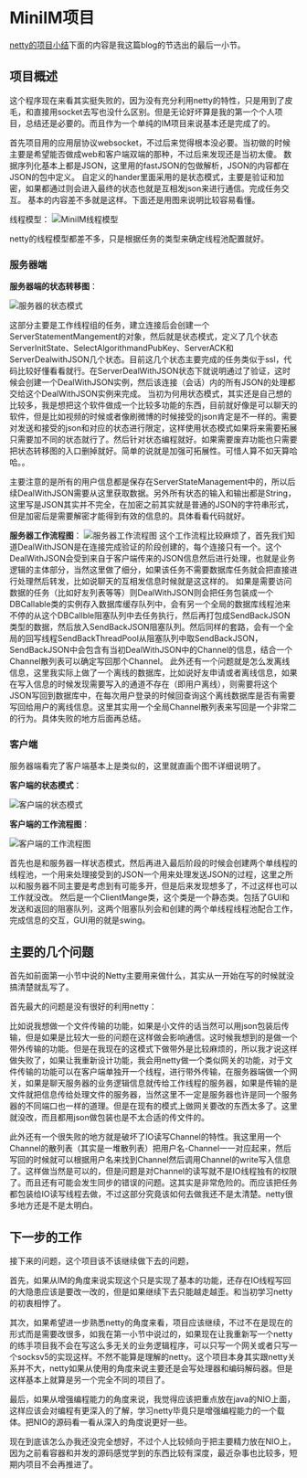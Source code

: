 


# **<span id="MINI">MiniIM项目</span>**

[netty的项目小结](http://blog.csdn.net/u011518120/article/details/57919395)下面的内容是我这篇blog的节选出的最后一小节。


## **项目概述**
这个程序现在来看其实挺失败的，因为没有充分利用netty的特性，只是用到了皮毛，和直接用socket去写也没什么区别。但是无论好坏算是我的第一个个人项目，总结还是必要的。而且作为一个单纯的IM项目来说基本还是完成了的。

首先项目用的应用层协议websocket，不过后来觉得根本没必要。当初做的时候主要是希望能否做成web和客户端双端的那种，不过后来发现还是当初太傻。
数据序列化基本上都是JSON，这里用的fastJSON的包做解析，JSON的内容都在JSON的包中定义。
自定义的hander里面采用的是状态模式，主要是验证和加密，如果都通过则会进入最终的状态也就是互相发json来进行通信。完成任务交互。
基本的内容差不多就是这样。下面还是用图来说明比较容易看懂。

线程模型：
![MiniIM线程模型](http://img.blog.csdn.net/20170227210222470?watermark/2/text/aHR0cDovL2Jsb2cuY3Nkbi5uZXQvdTAxMTUxODEyMA==/font/5a6L5L2T/fontsize/400/fill/I0JBQkFCMA==/dissolve/70/gravity/SouthEast)

netty的线程模型都差不多，只是根据任务的类型来确定线程池配置就好。

### **服务器端**

**服务器端的状态转移图**：

![服务器的状态模式](http://img.blog.csdn.net/20170227210804457?watermark/2/text/aHR0cDovL2Jsb2cuY3Nkbi5uZXQvdTAxMTUxODEyMA==/font/5a6L5L2T/fontsize/400/fill/I0JBQkFCMA==/dissolve/70/gravity/SouthEast)

这部分主要是工作线程组的任务，建立连接后会创建一个ServerStatementMangement的对象，然后就是状态模式，定义了几个状态ServerInitState、SelectAlgorithmandPubKey、ServerACK和ServerDealwithJSON几个状态。目前这几个状态主要完成的任务类似于ssl，代码比较好懂看看就行。在ServerDealWithJSON状态下就说明通过了验证，这时候会创建一个DealWithJSON实例，然后该连接（会话）内的所有JSON的处理都交给这个DealWithJSON实例来完成。
当初为何用状态模式，其实还是自己想的比较多，我是想把这个软件做成一个比较多功能的东西，目前就好像是可以聊天的软件，但是比如视频的时候或者像刷微博的时候接受的json肯定是不一样的。需要对发送和接受的json和对应的状态进行限定，这样使用状态模式如果将来需要拓展只需要加不同的状态就行了。然后针对状态编程就好。如果需要废弃功能也只需要把状态转移图的入口删掉就好。简单的说就是加强可拓展性。可惜人算不如天算哈哈。。

主要注意的是所有的用户信息都是保存在ServerStateManagement中的，所以后续DealWithJSON需要从这里获取数据。另外所有状态的输入和输出都是String，这里写是JSON其实并不完全，在加密之前其实就是普通的JSON的字符串形式，但是加密后是需要解密才能得到有效的信息的。具体看看代码就好。

**服务器工作流程图**：
![服务器工作流程图](http://img.blog.csdn.net/20170227213436185?watermark/2/text/aHR0cDovL2Jsb2cuY3Nkbi5uZXQvdTAxMTUxODEyMA==/font/5a6L5L2T/fontsize/400/fill/I0JBQkFCMA==/dissolve/70/gravity/SouthEast)
这个工作流程比较麻烦了，首先我们知道DealWithJSON是在连接完成验证的阶段创建的，每个连接只有一个。这个DealWithJSON会受到来自于客户端传来的JSON信息然后进行处理，也就是业务逻辑的主体部分，当然这里做了细分，如果该任务不需要数据库任务就会把直接进行处理然后转发，比如说聊天的互相发信息时候就是这这样的。
如果是需要访问数据的任务（比如好友列表等等）则DealWithJSON则会把任务包装成一个DBCallable类的实例存入数据库缓存队列中，会有另一个全局的数据库线程池来不停的从这个DBCallble阻塞队列中去任务执行，然后再打包成SendBackJSON类型的数据，然后放入SendBackJSON阻塞队列。然后同样的套路，会有一个全局的回写线程SendBackThreadPool从阻塞队列中取SendBackJSON，SendBackJSON中会包含有当初DealWithJSON中的Channel的信息，结合一个Channel散列表可以确定写回那个Channel。
此外还有一个问题就是怎么发离线信息，这里我实际上做了一个离线的数据库，比如说好友申请或者离线信息，如果在写入信息的时候发现需要写入的通道不存在（即用户离线），则需要将这个JSON写回到数据库中，在每次用户登录的时候回查询这个离线数据库是否有需要写回给用户的离线信息。这里其实用一个全局Channel散列表来写回是一个非常二的行为。具体失败的地方后面再总结。

### **客户端**

服务器端看完了客户端基本上是类似的，这里就直画个图不详细说明了。

**客户端的状态模式**：

![客户端的状态模式](http://img.blog.csdn.net/20170227213831987?watermark/2/text/aHR0cDovL2Jsb2cuY3Nkbi5uZXQvdTAxMTUxODEyMA==/font/5a6L5L2T/fontsize/400/fill/I0JBQkFCMA==/dissolve/70/gravity/SouthEast)

**客户端的工作流程图**：

![客户端的工作流程图](http://img.blog.csdn.net/20170227213900426?watermark/2/text/aHR0cDovL2Jsb2cuY3Nkbi5uZXQvdTAxMTUxODEyMA==/font/5a6L5L2T/fontsize/400/fill/I0JBQkFCMA==/dissolve/70/gravity/SouthEast)

首先也是和服务器一样状态模式，然后再进入最后阶段的时候会创建两个单线程的线程池，一个用来处理接受到的JSON一个用来处理发送JSON的过程，这里之所以和服务器不同主要是考虑到有可能多开，但是后来发现想多了，不过这样也可以工作就没改。
然后是一个ClientMange类，这个类是一个静态类。包括了GUI和发送和返回的阻塞队列，这两个阻塞队列会和创建的两个单线程线程池配合工作，完成信息的交互，GUI用的就是swing。



## **主要的几个问题**

首先如前面第一小节中说的Netty主要用来做什么，其实从一开始在写的时候就没搞清楚就乱写了。

首先最大的问题是没有很好的利用netty：

比如说我想做一个文件传输的功能，如果是小文件的话当然可以用json包装后传输，但是如果是比较大一些的问题在这样做会影响通信。这时候我想到的是做一个带外传输的功能。但是在我现在的这模式下做带外是比较麻烦的，所以我才说这样做失败了，如果让我重新设计功能，我会用netty做一个类似网关的功能，对于文件传输的功能可以在客户端单独开一个线程，进行带外传输，在服务器端做一个网关，如果是聊天服务器的业务逻辑信息就传给工作线程的服务器，如果是传输的是文件就把信息传给处理文件的服务器，当然这里不一定是服务器也许是同一个服务器的不同端口也一样的道理。但是在现有的模式上做网关要改的东西太多了。这里就没改，而且都用json做包装也是不太合适的传文件的。

此外还有一个很失败的地方就是破坏了IO读写Channel的特性。我这里用一个Channel的散列表（其实是一堆散列表）把用户名-Channel一一对应起来，然后写回的时候就可以根据用户名来找到Channel然后调用Channel的write写入信息了。这样做当然是可以的，但是问题是对Channel的读写就不是IO线程独有的权限了。而且还有可能会发生同步的错误的问题。这其实是非常危险的。而应该把任务都包装给IO读写线程去做，不过这部分究竟该如何去做我还不是太清楚。netty很多地方还是不是太明白。

## **下一步的工作**

接下来的问题，这个项目该不该继续做下去的问题，

首先，如果从IM的角度来说实现这个只是实现了基本的功能，还存在IO线程写回的大隐患应该是要改一改的，但是如果继续下去只能越走越歪。和当初学习netty的初衷相悖了。

其次，如果希望进一步熟悉netty的角度来看，项目应该继续，不过不在是现在的形式而是需要改很多，如我在第一小节中说过的，如果现在让我重新写一个netty的练手项目我不会在写这么多无关的业务逻辑程序，可以只写一个网关或者只写一个socksv5的实现这样。不然不能算是理解的netty。这个项目本身其实跟netty关系并不大，netty如果从使用的角度来说主要还是会写处理器和编码解码器。但是这样基本上就算是另一个完全不同的项目了。

最后，如果从增强编程能力的角度来说，我觉得应该把重点放在java的NIO上面，这样应该会对编程有更深入的了解，学习netty毕竟只是增强编程能力的一个载体。把NIO的源码看一看从深入的角度说更好一些。

现在到底该怎么办我还没完全想好，不过个人比较倾向于把主要精力放在NIO上，因为之前看容器和并发的源码感觉学到的东西比较有深度，最近杂事也比较多，短期内项目不会再推进了。
